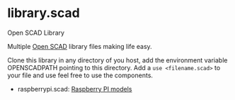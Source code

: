 # library.scad
Open SCAD Library 

Multiple [Open SCAD](http://www.openscad.org/) library files making life easy.

Clone this library in any directory of you host, add the environment variable OPENSCADPATH pointing to this directory. Add a `use <filename.scad>` to your file and use feel free to use the components.

* raspberrypi.scad: [Raspberry PI models](https://github.com/saarbastler/library.scad/doc/raspberrypi.md)

